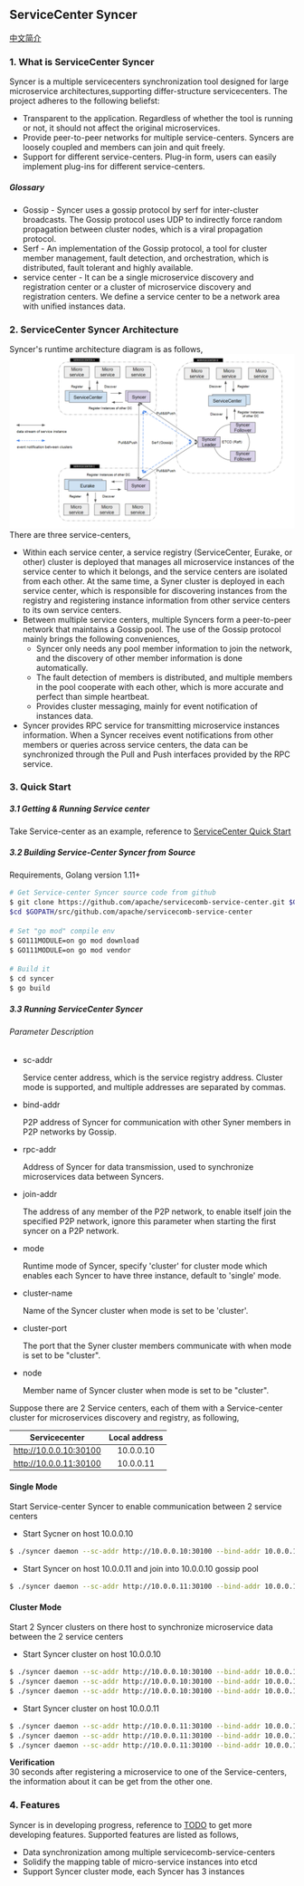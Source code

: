 ServiceCenter Syncer
-------
[中文简介](./README-ZH.md)

### 1. What is ServiceCenter Syncer  
Syncer is a multiple servicecenters synchronization tool designed for large microservice architectures,supporting differ-structure servicecenters. The project adheres to the following beliefst:  
- Transparent to the application. Regardless of whether the tool is running or not, it should not affect the original microservices.  
- Provide peer-to-peer networks for multiple service-centers. Syncers are loosely coupled and members can  join and quit freely.  
- Support for different service-centers. Plug-in form, users can easily implement plug-ins for different service-centers.

##### Glossary 
- Gossip - Syncer  uses a gossip protocol by serf for inter-cluster broadcasts. The Gossip protocol uses UDP to indirectly force random propagation between cluster nodes, which is a viral propagation protocol.  
- Serf - An implementation of the Gossip protocol, a tool for cluster member management, fault detection, and orchestration, which is distributed, fault tolerant and highly available. 
- service center - It can be a single microservice discovery and registration center or a cluster of microservice discovery and registration centers. We define a service center to be a network area with unified instances data.

### 2. ServiceCenter Syncer Architecture
Syncer's runtime architecture diagram is as follows,
![image](./images/SyncerArchitecture.png?raw=true&v=1)  
There are three service-centers, 

- Within each service center, a service registry (ServiceCenter, Eurake, or other) cluster is deployed that manages all microservice instances of the service center to which it belongs, and the service centers are isolated from each other. At the same time, a Syner cluster is deployed in each service center, which is responsible for discovering instances from the registry and registering instance information from other service centers to its own service centers.
- Between multiple service centers, multiple Syncers form a peer-to-peer network that maintains a Gossip pool. The use of the Gossip protocol mainly brings the following conveniences, 
   - Syncer only needs any pool member information to join the network, and the discovery of other member information is done automatically. 
   - The fault detection of members is distributed, and multiple members in the pool cooperate with each other, which is more accurate and perfect than simple heartbeat.
   - Provides cluster messaging, mainly for event notification of instances data.
-  Syncer provides RPC service for transmitting microservice instances information. When a Syncer receives event notifications from other members or queries across service centers, the data can be synchronized through the Pull and Push interfaces provided by the RPC service.  

### 3. Quick Start
##### 3.1 Getting & Running Service center

Take Service-center as an example, reference to [ServiceCenter Quick Start](https://github.com/apache/servicecomb-service-center#quick-start)  

##### 3.2 Building Service-Center Syncer from Source
Requirements, Golang version 1.11+  
```bash
# Get Service-center Syncer source code from github
$ git clone https://github.com/apache/servicecomb-service-center.git $GOPATH/src/github.com/apache/servicecomb-service-center
$cd $GOPATH/src/github.com/apache/servicecomb-service-center

# Set "go mod" compile env
$ GO111MODULE=on go mod download
$ GO111MODULE=on go mod vendor

# Build it
$ cd syncer
$ go build
```

##### 3.3 Running ServiceCenter Syncer
###### Parameter Description
- sc-addr 

  Service center address, which is the service registry address. Cluster mode is supported, and multiple addresses are separated by commas.   
  
- bind-addr

  P2P address of Syncer for communication with other Syner members in P2P networks by Gossip.   
  
- rpc-addr

  Address of Syncer for data transmission, used to synchronize microservices data  between Syncers.  
  
- join-addr

  The address of any member of the P2P network, to enable itself join the specified P2P network, ignore this parameter when starting the first syncer on a P2P network.   
  
- mode

  Runtime mode of Syncer, specify 'cluster' for cluster mode which enables each Syncer to have three instance, default to 'single' mode.
  
- cluster-name

  Name of the Syncer cluster when mode is set to be 'cluster'.
  
- cluster-port

  The port that the Syner cluster members communicate with when mode is set to be "cluster".
  
- node

  Member name of Syncer cluster when mode is set to be "cluster".
  
  


Suppose there are 2 Service centers, each of them with a Service-center cluster for microservices discovery and registry, as following,   

|     Servicecenter      | Local address |
| :--------------------: | :-----------: |
| http://10.0.0.10:30100 |   10.0.0.10   |
| http://10.0.0.11:30100 |   10.0.0.11   |

#### Single Mode

Start Service-center Syncer to enable communication between 2 service centers

- Start Sycner  on host 10.0.0.10 

```bash
$ ./syncer daemon --sc-addr http://10.0.0.10:30100 --bind-addr 10.0.0.10:30190 --rpc-addr 10.0.0.10:30191
```

- Start Syncer on host 10.0.0.11 and join into 10.0.0.10 gossip pool

```bash
$ ./syncer daemon --sc-addr http://10.0.0.11:30100 --bind-addr 10.0.0.11:30190 --rpc-addr 10.0.0.11:30191 --join-addr 10.0.0.10:30191
```

#### Cluster Mode

Start 2 Syncer clusters on there host to synchronize microservice data between the 2 service centers

- Start Syncer cluster on host 10.0.0.10

```bash
$ ./syncer daemon --sc-addr http://10.0.0.10:30100 --bind-addr 10.0.0.10:30190 --rpc-addr 10.0.0.10:30191 --mode cluster --node syncer011 --cluster-port 30201 --join-addr 10.0.0.10:30191
$ ./syncer daemon --sc-addr http://10.0.0.10:30100 --bind-addr 10.0.0.10:30290 --rpc-addr 10.0.0.10:30291 --mode cluster --node syncer012 --cluster-port 30202 --join-addr 10.0.0.10:30191
$ ./syncer daemon --sc-addr http://10.0.0.10:30100 --bind-addr 10.0.0.10:30390 --rpc-addr 10.0.0.10:30391 --mode cluster --node syncer013 --cluster-port 30203 --join-addr 10.0.0.10:30191
```

- Start Syncer cluster on host 10.0.0.11

```bash
$ ./syncer daemon --sc-addr http://10.0.0.11:30100 --bind-addr 10.0.0.11:30190 --rpc-addr 10.0.0.11:30191 --mode cluster --node syncer021 --cluster-port 30201 --join-addr 10.0.0.11:30191
$ ./syncer daemon --sc-addr http://10.0.0.11:30100 --bind-addr 10.0.0.11:30290 --rpc-addr 10.0.0.11:30291 --mode cluster --node syncer022 --cluster-port 30202 --join-addr 10.0.0.11:30191
$ ./syncer daemon --sc-addr http://10.0.0.11:30100 --bind-addr 10.0.0.11:30390 --rpc-addr 10.0.0.11:30391 --mode cluster --node syncer023 --cluster-port 30203 --join-addr 10.0.0.11:30191
```

**Verification**  
30 seconds after registering a microservice to one of the Service-centers,  the information about it can be get from the other one.

### 4. Features

Syncer is in developing progress, reference to [TODO](./TODO.md) to get more developing features. Supported features are listed as follows,

- Data synchronization among multiple servicecomb-service-centers
- Solidify the mapping table of micro-service instances into etcd
- Support Syncer cluster mode, each Syncer has 3 instances

